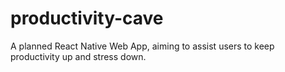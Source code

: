 # productivity-cave
A planned React Native Web App, aiming to assist users to keep productivity up and stress down.
